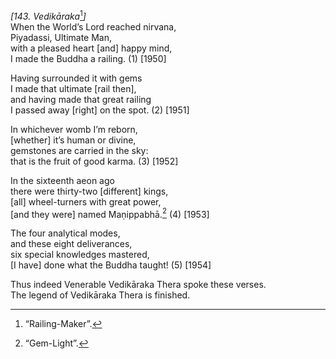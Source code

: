 *\[143. Vedikāraka*[^1]*\]*  
When the World’s Lord reached nirvana,  
Piyadassi, Ultimate Man,  
with a pleased heart \[and\] happy mind,  
I made the Buddha a railing. (1) \[1950\]

Having surrounded it with gems  
I made that ultimate \[rail then\],  
and having made that great railing  
I passed away \[right\] on the spot. (2) \[1951\]

In whichever womb I’m reborn,  
\[whether\] it’s human or divine,  
gemstones are carried in the sky:  
that is the fruit of good karma. (3) \[1952\]

In the sixteenth aeon ago  
there were thirty-two \[different\] kings,  
\[all\] wheel-turners with great power,  
\[and they were\] named Maṇippabhā.[^2] (4) \[1953\]

The four analytical modes,  
and these eight deliverances,  
six special knowledges mastered,  
\[I have\] done what the Buddha taught! (5) \[1954\]

Thus indeed Venerable Vedikāraka Thera spoke these verses.  
The legend of Vedikāraka Thera is finished.

[^1]: “Railing-Maker”.

[^2]: “Gem-Light”.
